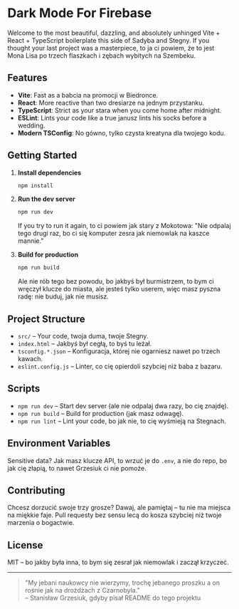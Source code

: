 # Dark Mode For Firebase

Welcome to the most beautiful, dazzling, and absolutely unhinged Vite + React + TypeScript boilerplate this side of Sadyba and Stegny. If you thought your last project was a masterpiece, to ja ci powiem, że to jest Mona Lisa po trzech flaszkach i zębach wybitych na Szembeku.

## Features

- **Vite**: Fast as a babcia na promocji w Biedronce.
- **React**: More reactive than two dresiarze na jednym przystanku.
- **TypeScript**: Strict as your stara when you come home after midnight.
- **ESLint**: Lints your code like a true janusz lints his socks before a wedding.
- **Modern TSConfig**: No gówno, tylko czysta kreatyna dla twojego kodu.

## Getting Started

1. **Install dependencies**

   ```bash
   npm install
   ```

2. **Run the dev server**

   ```bash
   npm run dev
   ```

   If you try to run it again, to ci powiem jak stary z Mokotowa: "Nie odpalaj tego drugi raz, bo ci się komputer zesra jak niemowlak na kaszce mannie."

3. **Build for production**

   ```bash
   npm run build
   ```

   Ale nie rób tego bez powodu, bo jakbyś był burmistrzem, to bym ci wręczył klucze do miasta, ale jesteś tylko userem, więc masz pyszna radę: nie buduj, jak nie musisz.

## Project Structure

- `src/` – Your code, twoja duma, twoje Stegny.
- `index.html` – Jakbyś był cegłą, to byś tu leżał.
- `tsconfig.*.json` – Konfiguracja, której nie ogarniesz nawet po trzech kawach.
- `eslint.config.js` – Linter, co cię opierdoli szybciej niż baba z bazaru.

## Scripts

- `npm run dev` – Start dev server (ale nie odpalaj dwa razy, bo cię znajdę).
- `npm run build` – Build for production (jak masz odwagę).
- `npm run lint` – Lint your code, bo jak nie, to cię wyśmieją na Stegnach.

## Environment Variables

Sensitive data? Jak masz klucze API, to wrzuć je do `.env`, a nie do repo, bo jak cię złapią, to nawet Grzesiuk ci nie pomoże.

## Contributing

Chcesz dorzucić swoje trzy grosze? Dawaj, ale pamiętaj – tu nie ma miejsca na miękkie faje. Pull requesty bez sensu lecą do kosza szybciej niż twoje marzenia o bogactwie.

## License

MIT – bo jakby była inna, to bym się zesrał jak niemowlak i zaczął krzyczeć.

---

> "My jebani naukowcy nie wierzymy, trochę jebanego proszku a on rośnie jak na drożdżach z Czarnobyla."  
> – Stanisław Grzesiuk, gdyby pisał README do tego projektu
